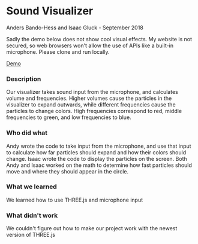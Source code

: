 # Sound Visualizer

Anders Bando-Hess and Isaac Gluck - September 2018

Sadly the demo below does not show cool visual effects. My website is not secured, so web browsers won't allow the use of APIs like a built-in microphone. Please clone and run locally.

[Demo](http://bandohess.com/SoundVis/index.html)

### Description
Our visualizer takes sound input from the microphone, and calculates volume and frequencies. Higher volumes cause the particles in the visualizer to expand outwards, while different frequencies cause the particles to change colors. High frequencies correspond to red, middle frequencies to green, and low frequencies to blue.

### Who did what
Andy wrote the code to take input from the microphone, and use that input to calculate how far particles should expand and how their colors should change. Isaac wrote the code to display the particles on the screen. Both Andy and Isaac worked on the math to determine how fast particles should move and where they should appear in the circle.

### What we learned
We learned how to use THREE.js and microphone input

### What didn't work
We couldn't figure out how to make our project work with the newest version of THREE.js
